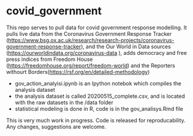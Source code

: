 # covid_government

This repo serves to pull data for covid government response modelling.
It pulls live data from the Coronavirus Government Response Tracker (https://www.bsg.ox.ac.uk/research/research-projects/coronavirus-government-response-tracker), and the Our World in Data sources (https://ourworldindata.org/coronavirus-data ), adds democracy and free press indices from Freedom House (https://freedomhouse.org/report/freedom-world) and the Reporters withourt Borders(https://rsf.org/en/detailed-methodology)

* gov_action_analyisi.ipynb is an Ipython notebok which compiles the analysis dataset 
* the analysis dataset is called 20200515_complete.csv, and is located with the raw datasets in the /data folder
* statistical modeling is done in R, code is in the gov_analisys.Rmd file


This is very much work in progress. Code is released for reproducability. Any changes, suggestions are welcome.
